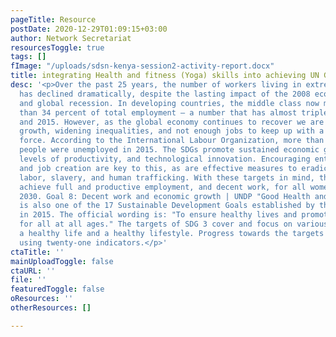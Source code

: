 ```yaml
---
pageTitle: Resource
postDate: 2020-12-29T01:09:15+03:00
author: Network Secretariat
resourcesToggle: true
tags: []
fImage: "/uploads/sdsn-kenya-session2-activity-report.docx"
title: integrating Health and fitness (Yoga) skills into achieving UN Goal 8
desc: '<p>Over the past 25 years, the number of workers living in extreme poverty
  has declined dramatically, despite the lasting impact of the 2008 economic crisis
  and global recession. In developing countries, the middle class now makes up more
  than 34 percent of total employment – a number that has almost tripled between 1991
  and 2015. However, as the global economy continues to recover we are seeing slower
  growth, widening inequalities, and not enough jobs to keep up with a growing labor
  force. According to the International Labour Organization, more than 204 million
  people were unemployed in 2015. The SDGs promote sustained economic growth, higher
  levels of productivity, and technological innovation. Encouraging entrepreneurship
  and job creation are key to this, as are effective measures to eradicate forced
  labor, slavery, and human trafficking. With these targets in mind, the goal is to
  achieve full and productive employment, and decent work, for all women and men by
  2030. Goal 8: Decent work and economic growth | UNDP "Good Health and Well-being",
  is also one of the 17 Sustainable Development Goals established by the United Nations
  in 2015. The official wording is: "To ensure healthy lives and promote well-being
  for all at all ages." The targets of SDG 3 cover and focus on various aspects of
  a healthy life and a healthy lifestyle. Progress towards the targets is measured
  using twenty-one indicators.</p>'
ctaTitle: ''
mainUploadToggle: false
ctaURL: ''
file: ''
featuredToggle: false
oResources: ''
otherResources: []

---
```

